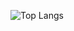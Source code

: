 ![Top Langs](https://github-readme-stats.vercel.app/api/top-langs/?username=lucasgserra&layout=compact&theme=dark&hide_border=true) 
